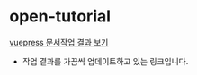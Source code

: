 # open-tutorial

[vuepress 문서작업 결과 보기](http://realgrid2.s3-website.ap-northeast-2.amazonaws.com/)
* 작업 결과를 가끔씩 업데이트하고 있는 링크입니다.
